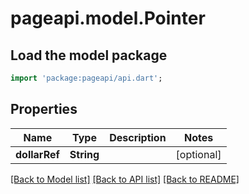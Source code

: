 # pageapi.model.Pointer

## Load the model package
```dart
import 'package:pageapi/api.dart';
```

## Properties
Name | Type | Description | Notes
------------ | ------------- | ------------- | -------------
**dollarRef** | **String** |  | [optional] 

[[Back to Model list]](../README.md#documentation-for-models) [[Back to API list]](../README.md#documentation-for-api-endpoints) [[Back to README]](../README.md)


